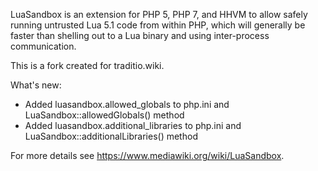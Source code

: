 LuaSandbox is an extension for PHP 5, PHP 7, and HHVM to allow safely
running untrusted Lua 5.1 code from within PHP, which will generally
be faster than shelling out to a Lua binary and using inter-process
communication.

This is a fork created for traditio.wiki.

What's new:
 - Added luasandbox.allowed_globals to php.ini and LuaSandbox::allowedGlobals() method
 - Added luasandbox.additional_libraries to php.ini and LuaSandbox::additionalLibraries() method

For more details see <https://www.mediawiki.org/wiki/LuaSandbox>.
